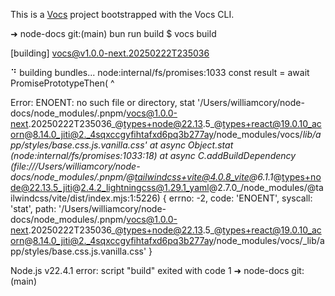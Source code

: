 This is a [Vocs](https://vocs.dev) project bootstrapped with the Vocs CLI.

➜  node-docs git:(main) bun run build
$ vocs build

  [building] vocs@v1.0.0-next.20250222T235036

⠙ building bundles...
node:internal/fs/promises:1033
  const result = await PromisePrototypeThen(
                 ^

Error: ENOENT: no such file or directory, stat '/Users/williamcory/node-docs/node_modules/.pnpm/vocs@1.0.0-next.20250222T235036_@types+node@22.13.5_@types+react@19.0.10_acorn@8.14.0_jiti@2._4sqxccgyfihtafxd6pq3b277ay/node_modules/vocs/_lib/app/styles/base.css.js.vanilla.css'
    at async Object.stat (node:internal/fs/promises:1033:18)
    at async C.addBuildDependency (file:///Users/williamcory/node-docs/node_modules/.pnpm/@tailwindcss+vite@4.0.8_vite@6.1.1_@types+node@22.13.5_jiti@2.4.2_lightningcss@1.29.1_yaml@2.7.0_/node_modules/@tailwindcss/vite/dist/index.mjs:1:5226) {
  errno: -2,
  code: 'ENOENT',
  syscall: 'stat',
  path: '/Users/williamcory/node-docs/node_modules/.pnpm/vocs@1.0.0-next.20250222T235036_@types+node@22.13.5_@types+react@19.0.10_acorn@8.14.0_jiti@2._4sqxccgyfihtafxd6pq3b277ay/node_modules/vocs/_lib/app/styles/base.css.js.vanilla.css'
}

Node.js v22.4.1
error: script "build" exited with code 1
➜  node-docs git:(main)

